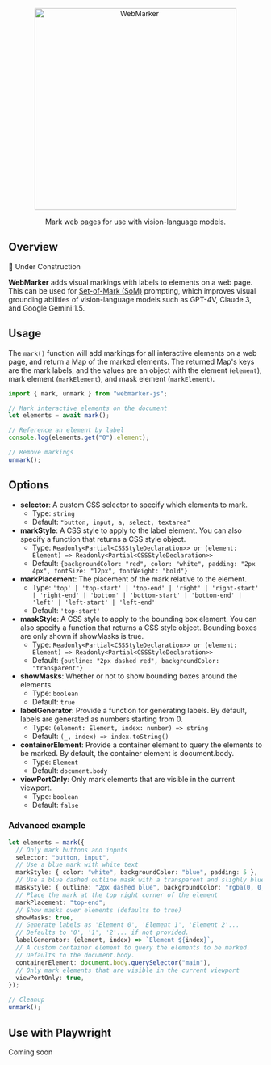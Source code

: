 <p align="center">
  <picture>
    <source media="(prefers-color-scheme: dark)" srcset="https://github.com/reidbarber/webmarker/assets/8961049/cd3fd0ff-b31f-42b3-b225-207ffded1640">
    <img width="400px" alt="WebMarker" src="https://github.com/reidbarber/webmarker/assets/8961049/b017e0c2-a2f7-4b4d-a1e9-9b2cc91d8ae6">
  </picture>
</p>

<p align="center">
Mark web pages for use with vision-language models.
</p>

## Overview

🚧 Under Construction

**WebMarker** adds visual markings with labels to elements on a web page. This can be used for [Set-of-Mark (SoM)](https://github.com/microsoft/SoM) prompting, which improves visual grounding abilities of vision-language models such as GPT-4V, Claude 3, and Google Gemini 1.5.

## Usage

The `mark()` function will add markings for all interactive elements on a web page, and return a Map of the marked elements. The returned Map's keys are the mark labels, and the values are an object with the element (`element`), mark element (`markElement`), and mask element (`markElement`).

```javascript
import { mark, unmark } from "webmarker-js";

// Mark interactive elements on the document
let elements = await mark();

// Reference an element by label
console.log(elements.get("0").element);

// Remove markings
unmark();
```

## Options

- **selector**: A custom CSS selector to specify which elements to mark.
  - Type: `string`
  - Default: `"button, input, a, select, textarea"`
- **markStyle**: A CSS style to apply to the label element. You can also specify a function that returns a CSS style object.
  - Type: `Readonly<Partial<CSSStyleDeclaration>> or (element: Element) => Readonly<Partial<CSSStyleDeclaration>>`
  - Default: `{backgroundColor: "red", color: "white", padding: "2px 4px", fontSize: "12px", fontWeight: "bold"}`
- **markPlacement**: The placement of the mark relative to the element.
  - Type: `'top' | 'top-start' | 'top-end' | 'right' | 'right-start' | 'right-end' | 'bottom' | 'bottom-start' | 'bottom-end' | 'left' | 'left-start' | 'left-end'`
  - Default: `'top-start'`
- **maskStyle**: A CSS style to apply to the bounding box element. You can also specify a function that returns a CSS style object. Bounding boxes are only shown if showMasks is true.
  - Type: `Readonly<Partial<CSSStyleDeclaration>> or (element: Element) => Readonly<Partial<CSSStyleDeclaration>>`
  - Default: `{outline: "2px dashed red", backgroundColor: "transparent"}`
- **showMasks**: Whether or not to show bounding boxes around the elements.
  - Type: `boolean`
  - Default: `true`
- **labelGenerator**: Provide a function for generating labels. By default, labels are generated as numbers starting from 0.
  - Type: `(element: Element, index: number) => string`
  - Default: `(_, index) => index.toString()`
- **containerElement**: Provide a container element to query the elements to be marked. By default, the container element is document.body.
  - Type: `Element`
  - Default: `document.body`
- **viewPortOnly**: Only mark elements that are visible in the current viewport.
  - Type: `boolean`
  - Default: `false`

### Advanced example

```typescript
let elements = mark({
  // Only mark buttons and inputs
  selector: "button, input",
  // Use a blue mark with white text
  markStyle: { color: "white", backgroundColor: "blue", padding: 5 },
  // Use a blue dashed outline mask with a transparent and slighly blue background
  maskStyle: { outline: "2px dashed blue", backgroundColor: "rgba(0, 0, 255, 0.1)"},
  // Place the mark at the top right corner of the element
  markPlacement: "top-end";
  // Show masks over elements (defaults to true)
  showMasks: true,
  // Generate labels as 'Element 0', 'Element 1', 'Element 2'...
  // Defaults to '0', '1', '2'... if not provided.
  labelGenerator: (element, index) => `Element ${index}`,
  // A custom container element to query the elements to be marked.
  // Defaults to the document.body.
  containerElement: document.body.querySelector("main"),
  // Only mark elements that are visible in the current viewport
  viewPortOnly: true,
});

// Cleanup
unmark();
```

## Use with Playwright

Coming soon
